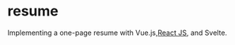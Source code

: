 # resume
Implementing a one-page resume with Vue.js,[React JS](/tang9ian/resume/tree/reactjs), and Svelte.
